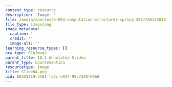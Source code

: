 ```yaml
---
content_type: resource
description: 'Image: '
file: /media/courses/6-004-computation-structures-spring-2017/803258193101fa7ce91495c7d30f09b0_Slide04.png
file_type: image/png
image_metadata:
  caption: ''
  credit: ''
  image-alt: ''
learning_resource_types: []
ocw_type: OCWImage
parent_title: 10.1 Annotated Slides
parent_type: CourseSection
resourcetype: Image
title: Slide04.png
uid: 80325819-3101-fa7c-e914-95c7d30f09b0
---
```

